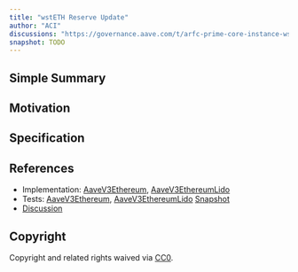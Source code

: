 ```yaml
---
title: "wstETH Reserve Update"
author: "ACI"
discussions: "https://governance.aave.com/t/arfc-prime-core-instance-wsteth-reserve-update/19973"
snapshot: TODO
---
```


## Simple Summary

## Motivation

## Specification

## References

- Implementation: [AaveV3Ethereum](https://github.com/bgd-labs/aave-proposals-v3/blob/main/src/20241203_Multi_WstETHReserveUpdate/AaveV3Ethereum_WstETHReserveUpdate_20241203.sol), [AaveV3EthereumLido](https://github.com/bgd-labs/aave-proposals-v3/blob/main/src/20241203_Multi_WstETHReserveUpdate/AaveV3EthereumLido_WstETHReserveUpdate_20241203.sol)
- Tests: [AaveV3Ethereum](https://github.com/bgd-labs/aave-proposals-v3/blob/main/src/20241203_Multi_WstETHReserveUpdate/AaveV3Ethereum_WstETHReserveUpdate_20241203.t.sol), [AaveV3EthereumLido](https://github.com/bgd-labs/aave-proposals-v3/blob/main/src/20241203_Multi_WstETHReserveUpdate/AaveV3EthereumLido_WstETHReserveUpdate_20241203.t.sol)
  [Snapshot](TODO)
- [Discussion](https://governance.aave.com/t/arfc-prime-core-instance-wsteth-reserve-update/19973)

## Copyright

Copyright and related rights waived via [CC0](https://creativecommons.org/publicdomain/zero/1.0/).
